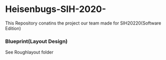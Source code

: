 # Heisenbugs-SIH-2020-
This Repository conatins the project our team made for SIH20220(Software Edition)

### Blueprint(Layout Design)
See Roughlayout folder
